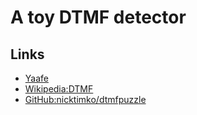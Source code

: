 # A toy DTMF detector


## Links

- [Yaafe](https://github.com/yaafe/yaafe)
- [Wikipedia:DTMF](http://en.wikipedia.org/wiki/Dual-tone_multi-frequency_signaling)
- [GitHub:nicktimko/dtmfpuzzle](https://github.com/nicktimko/dtmfpuzzle)

